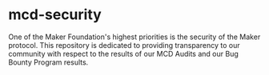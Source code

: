 # mcd-security
One of the Maker Foundation's highest priorities is the security of the Maker protocol. This repository is dedicated to providing transparency to our community with respect to the results of our MCD Audits and our Bug Bounty Program results. 
